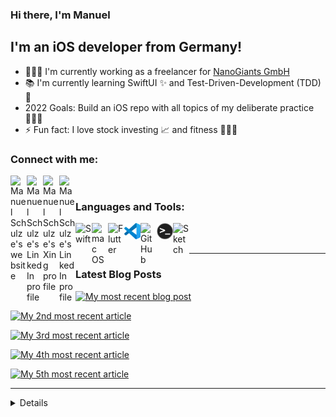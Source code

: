 ### Hi there, I'm Manuel

## I'm an iOS developer from Germany!

- 👨🏼‍💻 I'm currently working as a freelancer for [NanoGiants GmbH](https://github.com/nanogiants)
- 📚 I'm currently learning SwiftUI ✨ and Test-Driven-Development (TDD) 🧪
- 2022 Goals: Build an iOS repo with all topics of my deliberate practice 💪🏼🤓
- ⚡️ Fun fact: I love stock investing 📈 and fitness 🏋🏼‍♂️

### Connect with me:

[<img align="left" alt="Manuel Schulze's website" width="26px" src="https://camo.githubusercontent.com/9f9d124d411068111c0c4707b245a3461c5c1171f7310b802c1be1353c68c93d/68747470733a2f2f6564656e742e6769746875622e696f2f537570657254696e7949636f6e732f696d616765732f7376672f6368726f6d652e737667" />][website]
[<img align="left" alt="Manuel Schulze's LinkedIn profile" width="26px" src="https://camo.githubusercontent.com/c8a9c5b414cd812ad6a97a46c29af67239ddaeae08c41724ff7d945fb4c047e5/68747470733a2f2f6564656e742e6769746875622e696f2f537570657254696e7949636f6e732f696d616765732f7376672f6c696e6b6564696e2e737667" />][linkedin]
[<img align="left" alt="Manuel Schulze's Xing profile" width="26px" src="https://camo.githubusercontent.com/559cb0e71b23bcd0b454d3312cb05542efb176a2236a5f6ecc99d478726172da/68747470733a2f2f6564656e742e6769746875622e696f2f537570657254696e7949636f6e732f696d616765732f7376672f78696e672e737667" />][xing]
[<img align="left" alt="Manuel Schulze's LinkedIn profile" width="26px" src="https://camo.githubusercontent.com/a583b5ce3b463c784cb87592b3da7b9b9d014d7a16adfff04b91cb1452ae4ca2/68747470733a2f2f6564656e742e6769746875622e696f2f537570657254696e7949636f6e732f696d616765732f7376672f6d656469756d2e737667" />][medium]

<br />

### Languages and Tools:

<img align="left" alt="Swift" width="26px" src="https://cdn-icons-png.flaticon.com/512/732/732250.png" />
<img align="left" alt="mac OS" width="26px" src="https://camo.githubusercontent.com/73bd7cb04728a3ba23bd6aa6740f7c8b585df12db44f4492ec46fc8e30b2115f/68747470733a2f2f6564656e742e6769746875622e696f2f537570657254696e7949636f6e732f696d616765732f7376672f6d61636f732e737667" />
<img align="left" alt="Flutter" width="26px" src="https://camo.githubusercontent.com/750365ec8e10a2a4075ffb09fd644c3176c98638a7c45a79a8a40366a9d64f3a/68747470733a2f2f6564656e742e6769746875622e696f2f537570657254696e7949636f6e732f696d616765732f7376672f666c75747465722e737667" />
<img align="left" alt="Visual Studio Code" width="26px" src="https://raw.githubusercontent.com/github/explore/80688e429a7d4ef2fca1e82350fe8e3517d3494d/topics/visual-studio-code/visual-studio-code.png" />
<img align="left" alt="GitHub" width="26px" src="https://camo.githubusercontent.com/b079fe922f00c4b86f1b724fbc2e8141c468794ce8adbc9b7456e5e1ad09c622/68747470733a2f2f6564656e742e6769746875622e696f2f537570657254696e7949636f6e732f696d616765732f7376672f6769746875622e737667" />
<img align="left" alt="Terminal" width="26px" src="https://raw.githubusercontent.com/github/explore/80688e429a7d4ef2fca1e82350fe8e3517d3494d/topics/terminal/terminal.png" />
<img align="left" alt="Sketch" width="26px" src="https://camo.githubusercontent.com/9f903edab94d15df3fe73c0216822c310836c8321ede1cd14bb117acac9d1567/68747470733a2f2f6564656e742e6769746875622e696f2f537570657254696e7949636f6e732f696d616765732f7376672f736b657463682e737667" />

<br />
<br />

---

### Latest Blog Posts

<a target="_blank" href="https://github-readme-medium-recent-article.vercel.app/medium/@manuel-schulze/0"><img src="https://github-readme-medium-recent-article.vercel.app/medium/@manuel-schulze/0" alt="My most recent blog post">

<a target="_blank" href="https://github-readme-medium-recent-article.vercel.app/medium/@manuel-schulze/1"><img src="https://github-readme-medium-recent-article.vercel.app/medium/@manuel-schulze/1" alt="My 2nd most recent article">

<a target="_blank" href="https://github-readme-medium-recent-article.vercel.app/medium/@manuel-schulze/2"><img src="https://github-readme-medium-recent-article.vercel.app/medium/@manuel-schulze/2" alt="My 3rd most recent article">

<a target="_blank" href="https://github-readme-medium-recent-article.vercel.app/medium/@manuel-schulze/3"><img src="https://github-readme-medium-recent-article.vercel.app/medium/@manuel-schulze/3" alt="My 4th most recent article">

<a target="_blank" href="https://github-readme-medium-recent-article.vercel.app/medium/@manuel-schulze/4"><img src="https://github-readme-medium-recent-article.vercel.app/medium/@manuel-schulze/4" alt="My 5th most recent article" />

---

<details>
  <summary>⚡️ GitHub Stats</summary>

[![Manuel's GitHub stats](https://github-readme-stats.vercel.app/api?username=brudus)](https://github.com/brudus/github-readme-stats)

</details>

[website]: https://manuelschulze.com
[medium]: https://manuel-schulze.medium.com/
[linkedin]: https://www.linkedin.com/in/manuelschulze
[xing]: https://www.xing.com/profile/Manuel_Schulze14/cv
